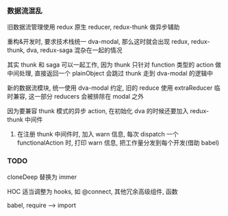 ### 数据流混乱

旧数据流管理使用 redux 原生 reducer, redux-thunk 做异步辅助

重构&开发时, 要求技术栈统一 dva-modal, 那么这时就会出现 redux, redux-thunk, dva, redux-saga 混杂在一起的情况

其实 thunk 和 saga 可以一起工作, 因为 thunk 只针对 function 类型的 action 做中间处理, 直接返回一个 plainObject 会跳过 thunk 走到 dva-modal 的逻辑中

新的数据流模块, 统一使用 dva-modal 约定, 旧的 reduce 使用 extraReducer 临时兼容, 这一部分 reducers 会被排除在 modal 之外

因为要兼容 thunk 模式的异步 action, 在初始化 dva 的时候还要加入 redux-thunk 中间件

1. 在注册 thunk 中间件时, 加入 warn 信息, 每次 dispatch 一个 functionalAction 时, 打印 warn 信息, 把工作量分发到每个开发(借助 babel)

### TODO

cloneDeep 替换为 immer

HOC 适当调整为 hooks, 如 @connect, 其他冗余高级组件, 函数

babel, require --> import
